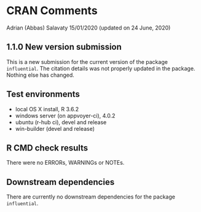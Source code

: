 CRAN Comments
================
Adrian (Abbas) Salavaty
15/01/2020 (updated on 24 June, 2020)

## 1.1.0 New version submission

This is a new submission for the current version of the package
`influential`. The citation details was not properly updated in the
package. Nothing else has changed.

## Test environments

  - local OS X install, R 3.6.2
  - windows server (on appvoyer-ci), 4.0.2
  - ubuntu (r-hub ci), devel and release
  - win-builder (devel and release)

## R CMD check results

There were no ERRORs, WARNINGs or NOTEs.

## Downstream dependencies

There are currently no downstream dependencies for the package
`influential`.
